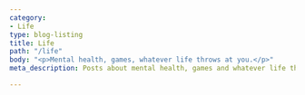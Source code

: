 ```yaml
---
category:
- Life
type: blog-listing
title: Life
path: "/life"
body: "<p>Mental health, games, whatever life throws at you.</p>"
meta_description: Posts about mental health, games and whatever life throws at you.

---
```

